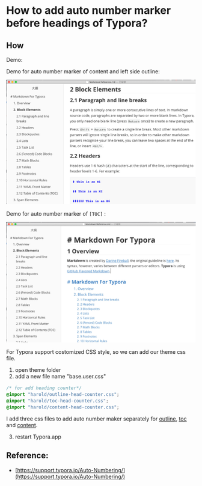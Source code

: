 # How to add auto number marker before headings of Typora?

## How

Demo:

Demo for auto number marker of content and left side outline:

![](007S8ZIlgy1gipb1s7volj319s0u0gvv.jpg)



Demo for auto number marker of `[TOC]` :

![](007S8ZIlgy1gipb2foghnj31b20u0wos.jpg)



For Typora support costomized CSS style, so we can add our theme css file.

1. open theme folder
2. add a new file name "base.user.css"

```css
/* for add heading counter*/
@import "harold/outline-head-counter.css";
@import "harold/toc-head-counter.css";
@import "harold/content-head-counter.css";
```

I add three css files to add auto number maker separately for [outline](outline-head-counter.css), [toc](toc-head-counter.css) and [content](content-head-counter.css).



3. restart Typora.app

## Reference:

- [https://support.typora.io/Auto-Numbering/](https://support.typora.io/Auto-Numbering/)
